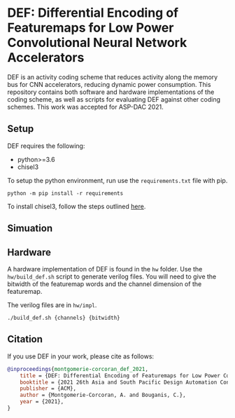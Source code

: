 # DEF: Differential Encoding of Featuremaps for Low Power Convolutional Neural Network Accelerators

DEF is an activity coding scheme that reduces activity along the memory bus for CNN accelerators, reducing dynamic power consumption. This repository contains both software and hardware implementations of the coding scheme, as well as scripts for evaluating DEF against other coding schemes.
This work was accepted for ASP-DAC 2021.

## Setup

DEF requires the following:

- python>=3.6
- chisel3

To setup the python environment, run use the `requirements.txt` file with pip.

```
python -m pip install -r requirements 
```

To install chisel3, follow the steps outlined [here](https://github.com/chipsalliance/chisel3). 

## Simuation



## Hardware

A hardware implementation of DEF is found in the `hw` folder. Use the `hw/build_def.sh` script to generate verilog files. You will need to give the bitwidth of the featuremap words and the channel dimension of the featuremap. 

The verilog files are in `hw/impl`.

```
./build_def.sh {channels} {bitwidth}
```

## Citation

If you use DEF in your work, please cite as follows:

```BibTex
@inproceedings{montgomerie-corcoran_def_2021,
	title = {DEF: Differential Encoding of Featuremaps for Low Power Convolutional Neural Network Accelerators},
	booktitle = {2021 26th Asia and South Pacific Design Automation Conference (ASP-DAC)},
	publisher = {ACM},
	author = {Montgomerie-Corcoran, A. and Bouganis, C.},
	year = {2021},
}
```

